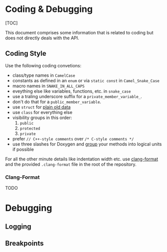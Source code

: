 # Coding & Debugging

[TOC]

This document comprises some information that is related to coding but does not directly deals with the API.

## Coding Style

Use the following coding convetions:
* class/type names in `CamelCase`
* constants as defined in an `enum` or via `static const` in `Camel_Snake_Case`
* macro names in `SNAKE_IN_ALL_CAPS`
* eveything else like variables, functions, etc. in `snake_case`
* use a traling underscore suffix for a `private_member_variable_`.
* don't do that for a `public_member_variable`.
* use `struct` for [plain old data](https://en.cppreference.com/w/cpp/named_req/PODType)
* use `class` for everything else
* visibility groups in this order:
    1. `public`
    2. `protected`
    3. `private`
* prefer `// C++-style comments` over `/* C-style comments */`
* use three slashes for Doxygen and [group](https://www.doxygen.nl/manual/grouping.html) your methods into logical units if possible

For all the other minute details like indentation width etc. use [clang-format](https://clang.llvm.org/docs/ClangFormat.html) and the provided `.clang-format` file in the root of the repository.

### Clang-Format

TODO

# Debugging

## Logging

## Breakpoints
